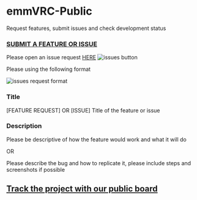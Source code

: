 # emmVRC-Public
Request features, submit issues and check development status

### [SUBMIT A FEATURE OR ISSUE](https://github.com/emmVRC/emmVRC-Public/issues "Issue and Feature Requests")

Please open an issue request [HERE](https://github.com/XhailOrigin/emmVRC-Public/issues, "Issue and Feature Requests")
![issues button](https://i.imgur.com/YIGGwH3.png)

Please using the following format

![issues request format](https://i.imgur.com/ef3madS.png)
### Title
[FEATURE REQUEST] OR [ISSUE] Title of the feature or issue

### Description 
Please be descriptive of how the feature would work and what it will do

OR

Please describe the bug and how to replicate it, please include steps and screenshots if possible


## [Track the project with our public board](https://github.com/emmVRC/emmVRC-Public/projects/1 "Project board")
